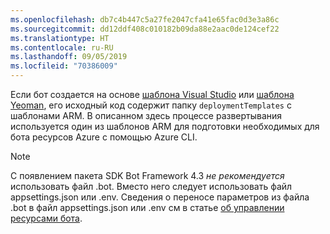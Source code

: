 ```yaml
---
ms.openlocfilehash: db7c4b447c5a27fe2047cfa41e65fac0d3e3a86c
ms.sourcegitcommit: dd12ddf408c010182b09da88e2aac0de124cef22
ms.translationtype: HT
ms.contentlocale: ru-RU
ms.lasthandoff: 09/05/2019
ms.locfileid: "70386009"
---
```

Если бот создается на основе [шаблона Visual Studio](https://docs.microsoft.com/azure/bot-service/dotnet/bot-builder-dotnet-sdk-quickstart?view=azure-bot-service-4.0) или [шаблона Yeoman](https://docs.microsoft.com/azure/bot-service/javascript/bot-builder-javascript-quickstart?view=azure-bot-service-4.0), его исходный код содержит папку `deploymentTemplates` с шаблонами ARM. В описанном здесь процессе развертывания используется один из шаблонов ARM для подготовки необходимых для бота ресурсов Azure с помощью Azure CLI. 

> [!NOTE]
> С появлением пакета SDK Bot Framework 4.3 _не рекомендуется_ использовать файл .bot. Вместо него следует использовать файл appsettings.json или .env. Сведения о переносе параметров из файла .bot в файл appsettings.json или .env см в статье [об управлении ресурсами бота](https://docs.microsoft.com/azure/bot-service/bot-file-basics?view=azure-bot-service-4.0).
